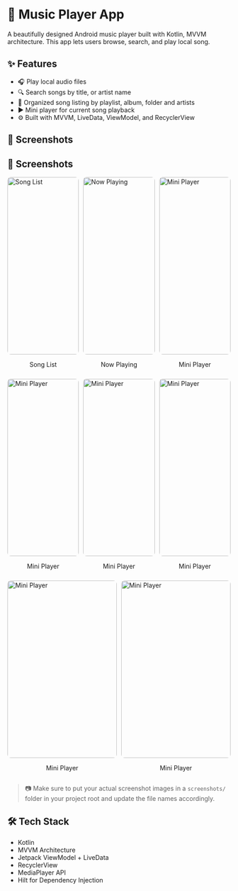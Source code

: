 # 🎵 Music Player App

A beautifully designed Android music player built with Kotlin, MVVM architecture. This app lets
users browse, search, and play local song.

## ✨ Features

- 🎧 Play local audio files
- 🔍 Search songs by title, or artist name
- 📜 Organized song listing by playlist, album, folder and artists
- ▶️ Mini player for current song playback
- ⚙️ Built with MVVM, LiveData, ViewModel, and RecyclerView

## 📱 Screenshots

<h2>📱 Screenshots</h2>

<div style="display: flex; justify-content: space-between; flex-wrap: wrap; gap: 10px;">

  <div style="flex: 1; min-width: 30%;">
    <img src="screenshots/song_list_screen.png.png" alt="Song List" style="width: 100%; height: 400px; object-fit: cover; border-radius: 8px;" />
    <p align="center">Song List</p>
  </div>

  <div style="flex: 1; min-width: 30%;">
    <img src="screenshots/highlight_song_screen.png.png" alt="Now Playing" style="width: 100%; height: 400px; object-fit: cover; border-radius: 8px;" />
    <p align="center">Now Playing</p>
  </div>

  <div style="flex: 1; min-width: 30%;">
    <img src="screenshots/dark_songslist_screen.png.png" alt="Mini Player" style="width: 100%; height: 400px; object-fit: cover; border-radius: 8px;" />
    <p align="center">Mini Player</p>
  </div>

  <div style="flex: 1; min-width: 30%;">
    <img src="screenshots/full_player_screen.png.png.png" alt="Mini Player" style="width: 100%; height: 400px; object-fit: cover; border-radius: 8px;" />
    <p align="center">Mini Player</p>
  </div>

 <div style="flex: 1; min-width: 30%;">
    <img src="screenshots/playlist.png.png.png.png" alt="Mini Player" style="width: 100%; height: 400px; object-fit: cover; border-radius: 8px;" />
    <p align="center">Mini Player</p>
  </div>

 <div style="flex: 1; min-width: 30%;">
    <img src="screenshots/song_action_dialog.png.png.png.png" alt="Mini Player" style="width: 100%; height: 400px; object-fit: cover; border-radius: 8px;" />
    <p align="center">Mini Player</p>
  </div>

 <div style="flex: 1; min-width: 30%;">
    <img src="screenshots/settings_screen.png.png.png.png" alt="Mini Player" style="width: 100%; height: 400px; object-fit: cover; border-radius: 8px;" />
    <p align="center">Mini Player</p>
  </div>

 <div style="flex: 1; min-width: 30%;">
    <img src="screenshots/theme_dialog.png.png.png.png" alt="Mini Player" style="width: 100%; height: 400px; object-fit: cover; border-radius: 8px;" />
    <p align="center">Mini Player</p>
  </div>

</div>




> 📷 Make sure to put your actual screenshot images in a `screenshots/` folder in your project root
> and update the file names accordingly.

## 🛠️ Tech Stack

- Kotlin
- MVVM Architecture
- Jetpack ViewModel + LiveData
- RecyclerView
- MediaPlayer API
- Hilt for Dependency Injection

